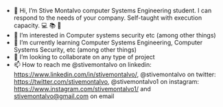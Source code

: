 - 👋 Hi, I’m Stive Montalvo computer Systems Engineering student. I can respond to the needs of your company. Self-taught with execution capacity. 💻 📚 💼 
- 👀 I’m interested in Computer systems security etc (among other things)
- 🌱 I’m currently learning Computer Systems Engineering, Computer Systems Security, etc (among other things)
- 💞️ I’m looking to collaborate on any type of project
- 📫 How to reach me @stivemontalvo on linkedin: https://www.linkedin.com/in/stivemontalvo/, @stivemontalvo on twitter: https://twitter.com/stivemontalvo, @stivemontalvo1 on instagram: https://www.instagram.com/stivemontalvo1/ and stivemontalvo@gmail.com on email

<!---
stivemontalvo1/stivemontalvo1 is a ✨ special ✨ repository because its `README.md` (this file) appears on your GitHub profile.
You can click the Preview link to take a look at your changes.
--->

